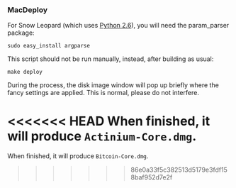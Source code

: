 ### MacDeploy ###

For Snow Leopard (which uses [Python 2.6](http://www.python.org/download/releases/2.6/)), you will need the param_parser package:
	
	sudo easy_install argparse

This script should not be run manually, instead, after building as usual:

	make deploy

During the process, the disk image window will pop up briefly where the fancy
settings are applied. This is normal, please do not interfere.

<<<<<<< HEAD
When finished, it will produce `Actinium-Core.dmg`.
=======
When finished, it will produce `Bitcoin-Core.dmg`.
>>>>>>> 86e0a33f5c382513d5179e3fdf158baf952d7e2f

